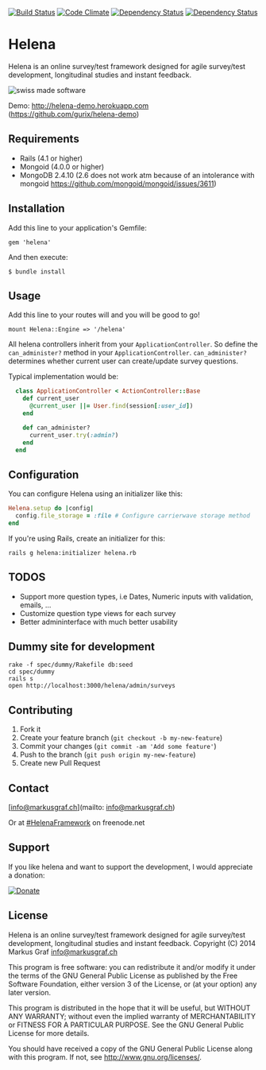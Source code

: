 [![Build Status](https://img.shields.io/travis/gurix/helena/master.svg?style=flat)](https://travis-ci.org/gurix/helena)
[![Code Climate](https://img.shields.io/codeclimate/github/gurix/helena.svg?style=flat)](https://codeclimate.com/github/gurix/helena)
[![Dependency Status](https://img.shields.io/gemnasium/gurix/helena.svg?style=flat)](https://gemnasium.com/gurix/helena)
[![Dependency Status](https://img.shields.io/gem/v/helena.svg?style=flat)](https://rubygems.org/gems/helena)
# Helena
Helena is an online survey/test framework designed for agile survey/test development, longitudinal studies and instant feedback.

![swiss made software](https://raw.githubusercontent.com/gurix/helena/master/app/assets/images/helena/swissmadesoftware.png "swiss made software")

Demo: http://helena-demo.herokuapp.com (https://github.com/gurix/helena-demo)
## Requirements
* Rails (4.1 or higher)
* Mongoid (4.0.0 or higher)
* MongoDB 2.4.10 (2.6 does not work atm because of an intolerance with mongoid https://github.com/mongoid/mongoid/issues/3611)

## Installation
Add this line to your application's Gemfile:

    gem 'helena'

And then execute:

    $ bundle install

## Usage

Add this line to your routes will and you will be good to go!

    mount Helena::Engine => '/helena'

All helena controllers inherit from your `ApplicationController`. So define the `can_administer?` method in your `ApplicationController`. `can_administer?` determines whether current user can create/update survey questions.

Typical implementation would be:

```ruby
  class ApplicationController < ActionController::Base
    def current_user
      @current_user ||= User.find(session[:user_id])
    end

    def can_administer?
      current_user.try(:admin?)
    end
  end
```

## Configuration
You can configure Helena using an initializer like this:
```ruby
Helena.setup do |config|
  config.file_storage = :file # Configure carrierwave storage method
end
```

If you're using Rails, create an initializer for this:

```
rails g helena:initializer helena.rb
```
## TODOS
* Support more question types, i.e Dates, Numeric inputs with validation, emails, ...
* Customize question type views for each survey
* Better admininterface with much better usability

## Dummy site for development

```
rake -f spec/dummy/Rakefile db:seed
cd spec/dummy
rails s
open http://localhost:3000/helena/admin/surveys
```
## Contributing

1. Fork it
2. Create your feature branch (`git checkout -b my-new-feature`)
3. Commit your changes (`git commit -am 'Add some feature'`)
4. Push to the branch (`git push origin my-new-feature`)
5. Create new Pull Request

## Contact

[info@markusgraf.ch](mailto: info@markusgraf.ch)

Or at [#HelenaFramework](irc://chat.freenode.net/HelenaFramework) on freenode.net

## Support

If you like helena and want to support the development, I would appreciate a donation:

[![Donate](https://www.paypalobjects.com/en_US/CH/i/btn/btn_donateCC_LG.gif)](https://www.paypal.com/cgi-bin/webscr?cmd=_donations&business=info%40markusgraf%2ech&lc=CH&item_name=Helena&currency_code=CHF&bn=PP%2dDonationsBF%3abtn_donateCC_LG%2egif%3aNonHosted)

## License

Helena is an online survey/test framework designed for agile
survey/test development, longitudinal studies and instant feedback.
Copyright (C) 2014  Markus Graf <info@markusgraf.ch>

This program is free software: you can redistribute it and/or modify
it under the terms of the GNU General Public License as published by
the Free Software Foundation, either version 3 of the License, or
(at your option) any later version.

This program is distributed in the hope that it will be useful,
but WITHOUT ANY WARRANTY; without even the implied warranty of
MERCHANTABILITY or FITNESS FOR A PARTICULAR PURPOSE.  See the
GNU General Public License for more details.

You should have received a copy of the GNU General Public License
along with this program.  If not, see <http://www.gnu.org/licenses/>.
